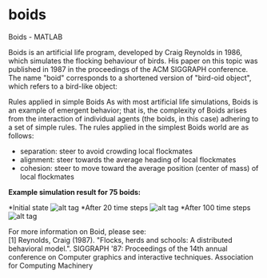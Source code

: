 # boids
Boids - MATLAB

Boids is an artificial life program, developed by Craig Reynolds in 1986, which simulates the flocking behaviour of birds. 
His paper on this topic was published in 1987 in the proceedings of the ACM SIGGRAPH conference. The name "boid" corresponds to a 
shortened version of "bird-oid object", which refers to a bird-like object:

Rules applied in simple Boids
As with most artificial life simulations, Boids is an example of emergent behavior; that is, the complexity of Boids arises from the interaction of individual agents (the boids, in this case) adhering to a set of simple rules. The rules applied in the simplest Boids world are as follows:

* separation: steer to avoid crowding local flockmates
* alignment: steer towards the average heading of local flockmates
* cohesion: steer to move toward the average position (center of mass) of local flockmates

__Example simulation result for 75 boids:__

*Initial state
![alt tag](https://raw.github.com/b3rnoulli/boids/master/images/boids_initial.png)
*After 20 time steps
![alt tag](https://raw.github.com/b3rnoulli/boids/master/images/boids_20_step.png)
*After 100 time steps
![alt tag](https://raw.github.com/b3rnoulli/boids/master/images/boids_100_step.png)

For more information on Boid, please see:\
[1] Reynolds, Craig (1987). "Flocks, herds and schools: A distributed behavioral model.". SIGGRAPH '87: Proceedings of the 14th annual conference on Computer graphics and interactive techniques. Association for Computing Machinery

